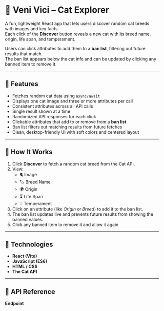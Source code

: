 # 🐾 Veni Vici – Cat Explorer

A fun, lightweight React app that lets users discover random cat breeds with images and key facts.  
Each click of the **Discover** button reveals a new cat with its breed name, origin, life span, and temperament.

Users can click attributes to add them to a **ban list**, filtering out future results that match.  
The ban list appears below the cat info and can be updated by clicking any banned item to remove it.

---

## 🚀 Features

- Fetches random cat data using `async/await`
- Displays one cat image and three or more attributes per call
- Consistent attributes across all API calls
- Single result shown at a time
- Randomized API responses for each click
- Clickable attributes that add to or remove from a **ban list**
- Ban list filters out matching results from future fetches
- Clean, desktop-friendly UI with soft colors and centered layout

---

## 🧠 How It Works

1. Click **Discover** to fetch a random cat breed from the Cat API.  
2. View:
   - 🐈 Image  
   - 🏷️ Breed Name  
   - 🌍 Origin  
   - ⏳ Life Span  
   - 💡 Temperament  
3. Click on an attribute (like *Origin* or *Breed*) to add it to the ban list.  
4. The ban list updates live and prevents future results from showing the banned values.  
5. Click any banned item to remove it and allow it again.

---

## 🧰 Technologies

- **React (Vite)**
- **JavaScript (ES6)**
- **HTML / CSS**
- **The Cat API**

---

## 🔗 API Reference

**Endpoint**  
